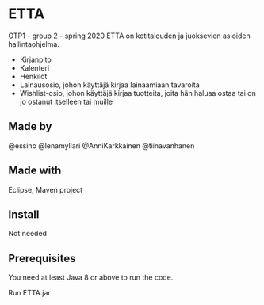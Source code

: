 # ETTA
OTP1 - group 2 - spring 2020
ETTA on kotitalouden ja juoksevien asioiden hallintaohjelma.
- Kirjanpito
- Kalenteri
- Henkilöt
- Lainausosio, johon käyttäjä kirjaa lainaamiaan tavaroita
- Wishlist-osio, johon käyttäjä kirjaa tuotteita, joita hän haluaa ostaa tai on jo ostanut itselleen tai muille

## Made by
@essino
@lenamyllari
@AnniKarkkainen
@tiinavanhanen

## Made with 
Eclipse, Maven project

## Install
Not needed

## Prerequisites
You need at least Java 8 or above to run the code.

Run ETTA.jar
